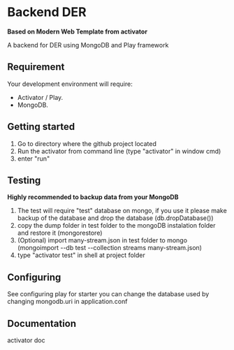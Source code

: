 Backend DER
===========

**Based on Modern Web Template from activator**

A backend for DER using MongoDB and Play framework


Requirement
----------

Your development environment will require:
*  Activator / Play.
*  MongoDB.

Getting started
----------

1. Go to directory where the github project located
2. Run the activator from command line (type "activator" in window cmd)
3. enter "run"

Testing
----------

**Highly recommended to backup data from your MongoDB**

1. The test will require "test" database on mongo, if you use it please make backup of the database and drop the database (db.dropDatabase())
2. copy the dump folder in test folder to the mongoDB instalation folder and restore it (mongorestore)
3. (Optional) import many-stream.json in test folder to mongo (mongoimport --db test --collection streams many-stream.json)
4. type "activator test" in shell at project folder

Configuring
----------
See configuring play for starter
you can change the database used by changing mongodb.uri in application.conf

Documentation
----------
activator doc